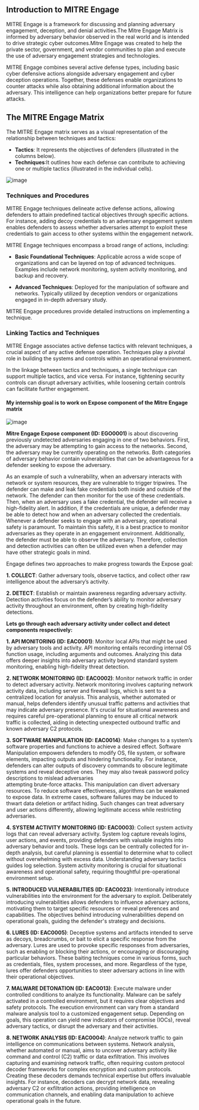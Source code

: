 ## Introduction to MITRE Engage

MITRE Engage is a framework for discussing and planning adversary engagement, deception, and denial activities.The Mitre Engage Matrix is informed by adversary behavior observed in the real world and is intended to drive strategic cyber outcomes.Mitre Engage was created to help the private sector, government, and vendor communities to plan and execute the use of adversary engagement strategies and technologies.<br>

MITRE Engage combines several active defense types, including basic cyber defensive actions alongside adversary engagement and cyber deception operations. Together, these defenses enable organizations to counter attacks while also obtaining additional information about the adversary. This intelligence can help organizations better prepare for future attacks.<br>

## The MITRE Engage Matrix

The MITRE Engage matrix serves as a visual representation of the relationship between techniques and tactics:

- **Tactics**: It represents the objectives of defenders (illustrated in the columns below).
- **Techniques**:It outlines how each defense can contribute to achieving one or multiple tactics (illustrated in the individual cells).
  
![image](https://github.com/sandxxax/IIPP-Internship/assets/122590982/36eceec7-e1a1-4550-a71b-661910082969)

### Techniques and Procedures

MITRE Engage techniques delineate active defense actions, allowing defenders to attain predefined tactical objectives through specific actions. For instance, adding decoy credentials to an adversary engagement system enables defenders to assess whether adversaries attempt to exploit these credentials to gain access to other systems within the engagement network.

MITRE Engage techniques encompass a broad range of actions, including:

- **Basic Foundational Techniques**: Applicable across a wide scope of organizations and can be layered on top of advanced techniques. Examples include network monitoring, system activity monitoring, and backup and recovery.

- **Advanced Techniques**: Deployed for the manipulation of software and networks. Typically utilized by deception vendors or organizations engaged in in-depth adversary study.

MITRE Engage procedures provide detailed instructions on implementing a technique.

### Linking Tactics and Techniques

MITRE Engage associates active defense tactics with relevant techniques, a crucial aspect of any active defense operation. Techniques play a pivotal role in building the systems and controls within an operational environment.

In the linkage between tactics and techniques, a single technique can support multiple tactics, and vice versa. For instance, tightening security controls can disrupt adversary activities, while loosening certain controls can facilitate further engagement.

#### My internship goal is to work on Expose component of the Mitre Engage matrix

![image](https://github.com/sandxxax/IIPP-Internship/assets/122590982/d184cc15-469a-455d-9cb5-635478096459)

**Mitre Engage Expose component (ID: EGO0001)** is about discovering previously undetected adversaries engaging in one of two behaviors. First, the adversary may be attempting to gain access to the networks. Second, the adversary may be currently operating on the networks. Both categories of adversary behavior contain vulnerabilities that can be advantageous for a defender seeking to expose the adversary.

As an example of such a vulnerability, when an adversary interacts with network or system resources, they are vulnerable to trigger tripwires. The defender can make and leak fake credentials both inside and outside of the network. The defender can then monitor for the use of these credentials. Then, when an adversary uses a fake credential, the defender will receive a high-fidelity alert. In addition, if the credentials are unique, a defender may be able to detect how and when an adversary collected the credentials. Whenever a defender seeks to engage with an adversary, operational safety is paramount. To maintain this safety, it is a best practice to monitor adversaries as they operate in an engagement environment. Additionally, the defender must be able to observe the adversary. Therefore, collection and detection activities can often be utilized even when a defender may have other strategic goals in mind.

Engage defines two approaches to make progress towards the Expose goal:<br>

**1. COLLECT**: Gather adversary tools, observe tactics, and collect other raw intelligence about the adversary’s activity.<br>

**2. DETECT**: Establish or maintain awareness regarding adversary activity. Detection activities focus on the defender’s ability to monitor adversary activity throughout an environment, often by creating high-fidelity detections.<br>

**Lets go through each adversary activity under collect and detect components respectively:**

**1. API MONITORING (ID: EAC0001)**: Monitor local APIs that might be used by adversary tools and activity.
 API monitoring entails recording internal OS function usage, including arguments and outcomes. Analyzing this data offers deeper insights into adversary activity beyond standard system monitoring, enabling high-fidelity threat detection.

**2. NETWORK MONITORING (ID: EAC0002)**: Monitor network traffic in order to detect adversary activity.
Network monitoring involves capturing network activity data, including server and firewall logs, which is sent to a centralized location for analysis. This analysis, whether automated or manual, helps defenders identify unusual traffic patterns and activities that may indicate adversary presence. It's crucial for situational awareness and requires careful pre-operational planning to ensure all critical network traffic is collected, aiding in detecting unexpected outbound traffic and known adversary C2 protocols.

**3. SOFTWARE MANIPULATION (ID: EAC0014)**: Make changes to a system’s software properties and functions to achieve a desired effect.
Software Manipulation empowers defenders to modify OS, file system, or software elements, impacting outputs and hindering functionality. For instance, defenders can alter outputs of discovery commands to obscure legitimate systems and reveal deceptive ones. They may also tweak password policy descriptions to mislead adversaries  
attempting brute-force attacks. This manipulation can divert adversary resources. To reduce software effectiveness, algorithms can be weakened to expose data. In extreme cases, software failures may be induced to thwart data deletion or artifact hiding. Such changes can treat adversary and user actions differently, allowing legitimate access while restricting adversaries.

**4. SYSTEM ACTIVITY MONITORING (ID: EAC0003)**: Collect system activity logs that can reveal adversary activity.
System log capture reveals logins, user actions, and events, providing defenders with valuable insights into adversary behavior and tools. These logs can be centrally collected for in-depth analysis, but careful planning is essential to determine what to collect without overwhelming with excess data. Understanding adversary tactics guides log selection. System activity monitoring is crucial for situational awareness and operational safety, requiring thoughtful pre-operational environment setup.

**5. INTRODUCED VULNERABILITIES (ID: EAC0023)**: Intentionally introduce vulnerabilities into the environment for the adversary to exploit. Deliberately introducing vulnerabilities allows defenders to influence adversary actions, motivating them to target specific resources or reveal preferences and capabilities. The objectives behind introducing vulnerabilities depend on operational goals, guiding the defender's strategy and decisions.

**6. LURES (ID: EAC0005)**: Deceptive systems and artifacts intended to serve as decoys, breadcrumbs, or bait to elicit a specific response from the adversary. Lures are used to provoke specific responses from adversaries, such as enabling or blocking their actions, or encouraging or discouraging particular behaviors. These baiting techniques come in various forms, such as credentials, files, system processes, and more. Regardless of the type, lures offer defenders opportunities to steer adversary actions in line with their operational objectives.

**7. MALWARE DETONATION (ID: EAC0013)**: Execute malware under controlled conditions to analyze its functionality. Malware can be safely activated in a controlled environment, but it requires clear objectives and safety protocols. The execution environment can vary from a standard malware analysis tool to a customized engagement setup. Depending on goals, this operation can yield new indicators of compromise (IOCs), reveal adversary tactics, or disrupt the adversary and their activities.

**8. NETWORK ANALYSIS (ID: EAC0004)**: Analyze network traffic to gain intelligence on communications between systems.
Network analysis, whether automated or manual, aims to uncover adversary activity like command and control (C2) traffic or data exfiltration. This involves capturing and examining network traffic, often requiring custom protocol decoder frameworks for complex encryption and custom protocols. Creating these decoders demands technical expertise but offers invaluable insights. For instance, decoders can decrypt network data, revealing adversary C2 or exfiltration actions, providing intelligence on communication channels, and enabling data manipulation to achieve operational goals in the future.
